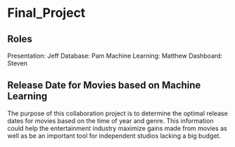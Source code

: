 # Final_Project
## Roles
Presentation: Jeff
Database: Pam
Machine Learning: Matthew
Dashboard: Steven

## Release Date for Movies based on Machine Learning
The purpose of this collaboration project is to determine the optimal release dates for movies based on the time of year and genre.
This information could help the entertainment industry maximize gains made from movies as well as be an important tool for independent studios lacking a big budget.

